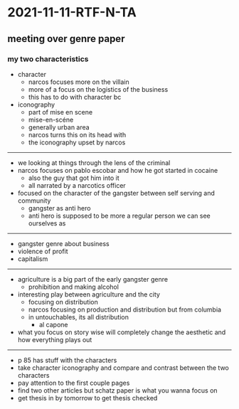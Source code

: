 # 2021-11-11-RTF-N-TA
## meeting over genre paper

### my two characteristics
- character 
  - narcos focuses more on the villain 
  - more of a focus on the logistics of the business 
  - this has to do with character bc
- iconography 
  - part of mise en scene
  - mise-en-scéne
  - generally urban area
  - narcos turns this on its head with 
  - the iconography upset by narcos

---

- we looking at things through the lens of the criminal
- narcos focuses on pablo escobar and how he got started in cocaine 
  - also the guy that got him into it
  - all narrated by a narcotics officer
- focused on the character of the gangster between self serving and community 
  - gangster as anti hero 
  - anti hero is supposed to be more a regular person we can see ourselves as

---

- gangster genre about business
- violence of profit
- capitalism

---

- agriculture is a big part of the early gangster genre
  - prohibition and making alcohol
- interesting play between agriculture and the city
  - focusing on distribution 
  - narcos focusing on production and distribution but from columbia 
  - in untouchables, its all distribution 
    - al capone
- what you focus on story wise will completely change the aesthetic and how everything plays out

---

- p 85 has stuff with the characters 
- take character iconography and compare and contrast between the two characters 
- pay attention to the first couple pages 
- find two other articles but schatz paper is what you wanna focus on 
- get thesis in by tomorrow to get thesis checked
